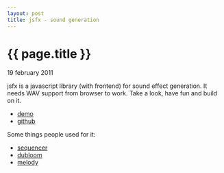 ```yaml
---
layout: post
title: jsfx - sound generation
---
```


{{ page.title }}
================

<p class="meta">19 february 2011</p>

jsfx is a javascript library (with frontend) 
for sound effect generation. It needs WAV 
support from browser to work. Take a look, 
have fun and build on it.

* [demo](http://egonelbre.com/js/jsfx/)
* [github](http://github.com/egonelbre/jsfx)

Some things people used for it:

* [sequencer](http://www11.plala.or.jp/sothicblue/html5drum-jsfx/)
* [dubloom](http://dubloom.dubharmonic.com/)
* [melody](http://greweb.fr/melody/)